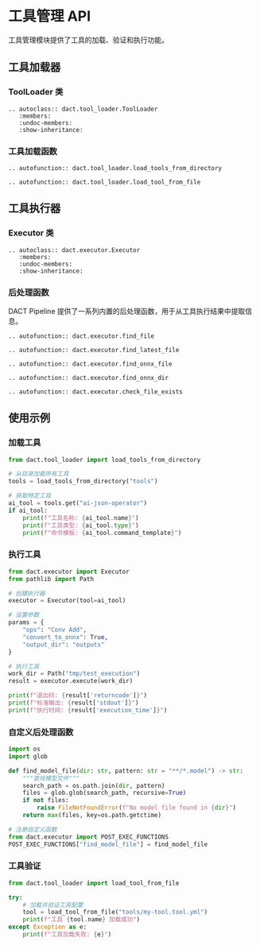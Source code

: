 # 工具管理 API

工具管理模块提供了工具的加载、验证和执行功能。

## 工具加载器

### ToolLoader 类

```{eval-rst}
.. autoclass:: dact.tool_loader.ToolLoader
   :members:
   :undoc-members:
   :show-inheritance:
```

### 工具加载函数

```{eval-rst}
.. autofunction:: dact.tool_loader.load_tools_from_directory
```

```{eval-rst}
.. autofunction:: dact.tool_loader.load_tool_from_file
```

## 工具执行器

### Executor 类

```{eval-rst}
.. autoclass:: dact.executor.Executor
   :members:
   :undoc-members:
   :show-inheritance:
```

### 后处理函数

DACT Pipeline 提供了一系列内置的后处理函数，用于从工具执行结果中提取信息。

```{eval-rst}
.. autofunction:: dact.executor.find_file
```

```{eval-rst}
.. autofunction:: dact.executor.find_latest_file
```

```{eval-rst}
.. autofunction:: dact.executor.find_onnx_file
```

```{eval-rst}
.. autofunction:: dact.executor.find_onnx_dir
```

```{eval-rst}
.. autofunction:: dact.executor.check_file_exists
```

## 使用示例

### 加载工具

```python
from dact.tool_loader import load_tools_from_directory

# 从目录加载所有工具
tools = load_tools_from_directory("tools")

# 获取特定工具
ai_tool = tools.get("ai-json-operator")
if ai_tool:
    print(f"工具名称: {ai_tool.name}")
    print(f"工具类型: {ai_tool.type}")
    print(f"命令模板: {ai_tool.command_template}")
```

### 执行工具

```python
from dact.executor import Executor
from pathlib import Path

# 创建执行器
executor = Executor(tool=ai_tool)

# 设置参数
params = {
    "ops": "Conv Add",
    "convert_to_onnx": True,
    "output_dir": "outputs"
}

# 执行工具
work_dir = Path("tmp/test_execution")
result = executor.execute(work_dir)

print(f"退出码: {result['returncode']}")
print(f"标准输出: {result['stdout']}")
print(f"执行时间: {result['execution_time']}")
```

### 自定义后处理函数

```python
import os
import glob

def find_model_file(dir: str, pattern: str = "**/*.model") -> str:
    """查找模型文件"""
    search_path = os.path.join(dir, pattern)
    files = glob.glob(search_path, recursive=True)
    if not files:
        raise FileNotFoundError(f"No model file found in {dir}")
    return max(files, key=os.path.getctime)

# 注册自定义函数
from dact.executor import POST_EXEC_FUNCTIONS
POST_EXEC_FUNCTIONS["find_model_file"] = find_model_file
```

### 工具验证

```python
from dact.tool_loader import load_tool_from_file

try:
    # 加载并验证工具配置
    tool = load_tool_from_file("tools/my-tool.tool.yml")
    print(f"工具 {tool.name} 加载成功")
except Exception as e:
    print(f"工具加载失败: {e}")
```